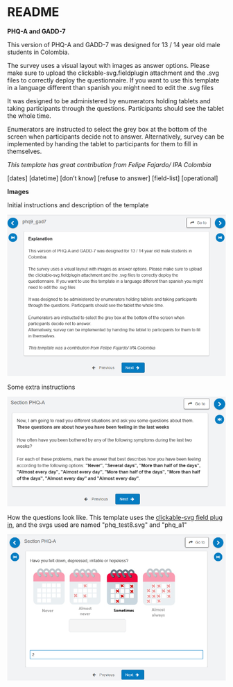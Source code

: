 # README

**PHQ-A and GADD-7**

This version of PHQ-A and GADD-7 was designed for 13 / 14 year old male students in Colombia. 

The survey uses a visual layout with images as answer options. Please make sure to upload the clickable-svg.fieldplugin attachment and the .svg files to correctly deploy the questionnaire. If you want to use this template in a language different than spanish you might need to edit the .svg files

It was designed to be administered by enumerators holding tablets and taking participants through the questions. Participants should see the tablet the whole time. 

Enumerators are instructed to select the grey box at the bottom of the screen when participants decide not to answer.
Alternatively, survey can be implemented by handing the tablet to participants for them to fill in themselves. 

*This template has great contribution from Felipe Fajardo/ IPA Colombia*

[dates] [datetime] [don’t know] [refuse to answer] [field-list] [operational]

**Images**

Initial instructions and description of the template

<img src="https://github.com/PovertyAction/SurveyCTO-Templates/blob/master/PHQ-A and GADD-7/phq_a1.png" width="600" />

Some extra instructions

<img src="https://github.com/PovertyAction/SurveyCTO-Templates/blob/master/PHQ-A and GADD-7/phq_a2.png" width="600" />

How the questions look like. This template uses the [clickable-svg field plug in](https://github.com/surveycto/clickable-svg/tree/master), and the svgs used are named "phq_test8.svg" and "phq_a1"

<img src="https://github.com/PovertyAction/SurveyCTO-Templates/blob/master/PHQ-A and GADD-7/phq_a3.png" width="600" />
